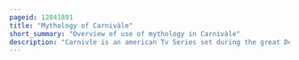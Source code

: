 ```yaml
---
pageid: 12841891
title: "Mythology of Carnivàle"
short_summary: "Overview of use of mythology in Carnivàle"
description: "Carnivle is an american Tv Series set during the great Depression in the united States. The Series traces the disparate Storylines of a young Carnival Worker named Ben Hawkins and Brother Justin Crowe, a Preacher in California. The overarching Story is built around a good and evil Theme which serves as a human-scaled Metaphor within a complex Structure of Myth and Allegory. Samson, the Carnival's Dwarf Manager, sets up the Show's Mythology with a Prologue in the Pilot Episode, talking of 'a Creature of Light and a Creature of Darkness' being born 'to each Generation' preparing for a final Battle."
---
```


